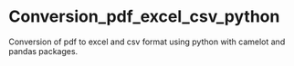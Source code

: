 # Conversion_pdf_excel_csv_python
Conversion of pdf to excel and csv format using python with camelot and pandas packages.
